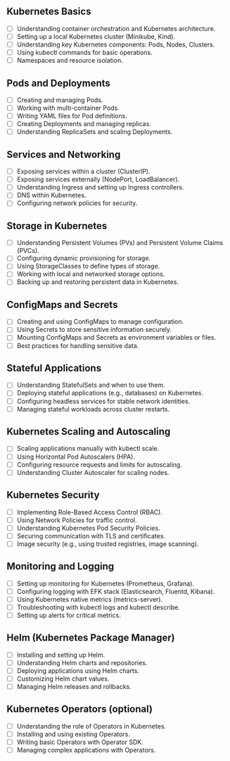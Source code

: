 ## Kubernetes Basics
- [ ] Understanding container orchestration and Kubernetes architecture.
- [ ] Setting up a local Kubernetes cluster (Minikube, Kind).
- [ ] Understanding key Kubernetes components: Pods, Nodes, Clusters.
- [ ] Using kubectl commands for basic operations.
- [ ] Namespaces and resource isolation.

## Pods and Deployments
- [ ] Creating and managing Pods.
- [ ] Working with multi-container Pods.
- [ ] Writing YAML files for Pod definitions.
- [ ] Creating Deployments and managing replicas.
- [ ] Understanding ReplicaSets and scaling Deployments.

## Services and Networking
- [ ] Exposing services within a cluster (ClusterIP).
- [ ] Exposing services externally (NodePort, LoadBalancer).
- [ ] Understanding Ingress and setting up Ingress controllers.
- [ ] DNS within Kubernetes.
- [ ] Configuring network policies for security.

## Storage in Kubernetes
- [ ] Understanding Persistent Volumes (PVs) and Persistent Volume Claims (PVCs).
- [ ] Configuring dynamic provisioning for storage.
- [ ] Using StorageClasses to define types of storage.
- [ ] Working with local and networked storage options.
- [ ] Backing up and restoring persistent data in Kubernetes.

## ConfigMaps and Secrets
- [ ] Creating and using ConfigMaps to manage configuration.
- [ ] Using Secrets to store sensitive information securely.
- [ ] Mounting ConfigMaps and Secrets as environment variables or files.
- [ ] Best practices for handling sensitive data.

## Stateful Applications
- [ ] Understanding StatefulSets and when to use them.
- [ ] Deploying stateful applications (e.g., databases) on Kubernetes.
- [ ] Configuring headless services for stable network identities.
- [ ] Managing stateful workloads across cluster restarts.

## Kubernetes Scaling and Autoscaling
- [ ] Scaling applications manually with kubectl scale.
- [ ] Using Horizontal Pod Autoscalers (HPA).
- [ ] Configuring resource requests and limits for autoscaling.
- [ ] Understanding Cluster Autoscaler for scaling nodes.

## Kubernetes Security
- [ ] Implementing Role-Based Access Control (RBAC).
- [ ] Using Network Policies for traffic control.
- [ ] Understanding Kubernetes Pod Security Policies.
- [ ] Securing communication with TLS and certificates.
- [ ] Image security (e.g., using trusted registries, image scanning).

## Monitoring and Logging
- [ ] Setting up monitoring for Kubernetes (Prometheus, Grafana).
- [ ] Configuring logging with EFK stack (Elasticsearch, Fluentd, Kibana).
- [ ] Using Kubernetes native metrics (metrics-server).
- [ ] Troubleshooting with kubectl logs and kubectl describe.
- [ ] Setting up alerts for critical metrics.

## Helm (Kubernetes Package Manager)
- [ ] Installing and setting up Helm.
- [ ] Understanding Helm charts and repositories.
- [ ] Deploying applications using Helm charts.
- [ ] Customizing Helm chart values.
- [ ] Managing Helm releases and rollbacks.

## Kubernetes Operators (optional)
- [ ] Understanding the role of Operators in Kubernetes.
- [ ] Installing and using existing Operators.
- [ ] Writing basic Operators with Operator SDK.
- [ ] Managing complex applications with Operators.
